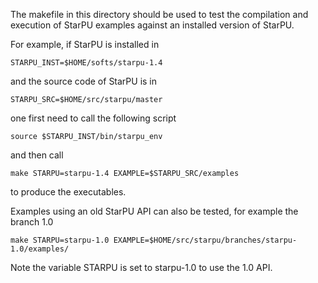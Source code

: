 <!--
StarPU --- Runtime system for heterogeneous multicore architectures.
Copyright (C) 2013-2023  Université de Bordeaux, CNRS (LaBRI UMR 5800), Inria
StarPU is free software; you can redistribute it and/or modify
it under the terms of the GNU Lesser General Public License as published by
the Free Software Foundation; either version 2.1 of the License, or (at
your option) any later version.
StarPU is distributed in the hope that it will be useful, but
WITHOUT ANY WARRANTY; without even the implied warranty of
MERCHANTABILITY or FITNESS FOR A PARTICULAR PURPOSE.
See the GNU Lesser General Public License in COPYING.LGPL for more details.
-->

The makefile in this directory should be used to test the compilation
and execution of StarPU examples against an installed version of
StarPU.

For example, if StarPU is installed in

```
STARPU_INST=$HOME/softs/starpu-1.4
```

and the source code of StarPU is in

```
STARPU_SRC=$HOME/src/starpu/master
```

one first need to call the following script

```
source $STARPU_INST/bin/starpu_env
```

and then call

```
make STARPU=starpu-1.4 EXAMPLE=$STARPU_SRC/examples
```

to produce the executables.

Examples using an old StarPU API can also be tested, for example the branch 1.0

```
make STARPU=starpu-1.0 EXAMPLE=$HOME/src/starpu/branches/starpu-1.0/examples/
```

Note the variable STARPU is set to starpu-1.0 to use the 1.0 API.
